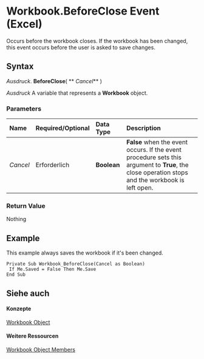 
# Workbook.BeforeClose Event (Excel)

Occurs before the workbook closes. If the workbook has been changed, this event occurs before the user is asked to save changes.


## Syntax

 _Ausdruck_. **BeforeClose**( ** _Cancel_** )

 _Ausdruck_ A variable that represents a **Workbook** object.


### Parameters



|**Name**|**Required/Optional**|**Data Type**|**Description**|
|:-----|:-----|:-----|:-----|
| _Cancel_|Erforderlich|**Boolean**|**False** when the event occurs. If the event procedure sets this argument to **True**, the close operation stops and the workbook is left open.|

### Return Value

Nothing


## Example

This example always saves the workbook if it's been changed.


```
Private Sub Workbook_BeforeClose(Cancel as Boolean) 
 If Me.Saved = False Then Me.Save 
End Sub
```


## Siehe auch


#### Konzepte


[Workbook Object](8c00aa60-c974-eed3-0812-3c9625eb0d4c.md)
#### Weitere Ressourcen


[Workbook Object Members](http://msdn.microsoft.com/library/dce102a3-25de-3ff4-2ce5-bc56e08baca7%28Office.15%29.aspx)